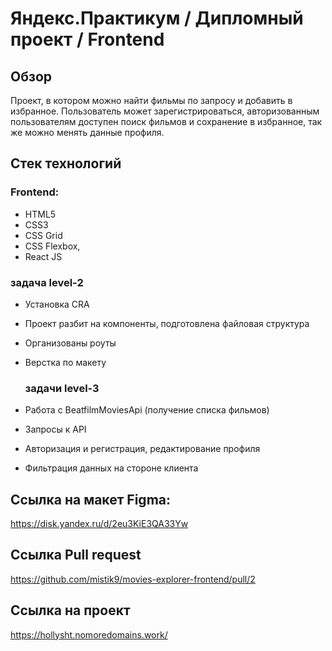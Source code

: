 # Яндекс.Практикум / Дипломный проект / Frontend

## Обзор
Проект, в котором можно найти фильмы по запросу и добавить в избранное. Пользователь может зарегистрироваться, авторизованным пользователям доступен поиск фильмов и сохранение в избранное, так же можно менять данные профиля.
## Стек технологий 

### Frontend:
- HTML5
- CSS3
- CSS Grid
- CSS Flexbox,
- React JS


### задача level-2
- Установка CRA
- Проект разбит на компоненты, подготовлена файловая структура
- Организованы роуты
- Верстка по макету

  ### задачи level-3
- Работа с BeatfilmMoviesApi (получение списка фильмов)
- Запросы к API
- Авторизация и регистрация, редактирование профиля
- Фильтрация данных на стороне клиента

## Ссылка на макет Figma:
https://disk.yandex.ru/d/2eu3KiE3QA33Yw

## Ссылка Pull request
https://github.com/mistik9/movies-explorer-frontend/pull/2

## Ссылка на проект
https://hollysht.nomoredomains.work/
